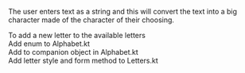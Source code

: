 The user enters text as a string and this will convert the text into a big character made of the character of their choosing.

To add a new letter to the available letters<br>
Add enum to Alphabet.kt <br>
Add to companion object in Alphabet.kt<br>
Add letter style and form method to Letters.kt